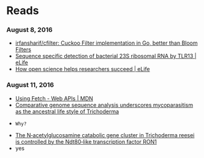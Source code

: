 # Reads
### August 8, 2016
- [irfansharif/cfilter: Cuckoo Filter implementation in Go, better than Bloom Filters](https://github.com/irfansharif/cfilter) 
- [Sequence specific detection of bacterial 23S ribosomal RNA by TLR13 | eLife](https://elifesciences.org/content/1/e00102) 
- [How open science helps researchers succeed | eLife](https://elifesciences.org/content/5/e16800) 

### August 11, 2016 
- [Using Fetch - Web APIs | MDN](https://developer.mozilla.org/en-US/docs/Web/API/Fetch_API/Using_Fetch) 
- [Comparative genome sequence analysis underscores mycoparasitism as the ancestral life style of Trichoderma](http://www.ncbi.nlm.nih.gov/pmc/articles/PMC3218866/) 
 -     Why?     
- [The N‐acetylglucosamine catabolic gene cluster in Trichoderma reesei is controlled by the Ndt80‐like transcription factor RON1](http://www.ncbi.nlm.nih.gov/pmc/articles/PMC4950302/) 
 - yes 
